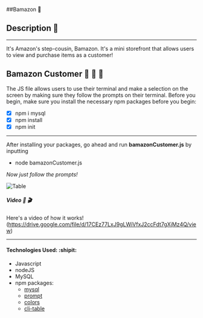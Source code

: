 ##Bamazon :information_desk_person:

## Description :eyes:
***

It's Amazon's step-cousin, Bamazon. It's a mini storefront that allows users to view and purchase items as a customer!

## Bamazon Customer :purse: :purse: :purse:

The JS file allows users to use their terminal and make a selection on the screen by making sure they follow the prompts on their terminal. Before you begin, make sure you install the necessary npm packages before you begin:
- [x] npm i mysql
- [x] npm install
- [x] npm init
***
After installing your packages, go ahead and run **bamazonCustomer.js** by inputting
* node bamazonCustomer.js

_Now just follow the prompts!_

![Table](customer_table.png)

##### Video :vhs: :clapper:
Here's a video of how it works!
(https://drive.google.com/file/d/17CEz77LxJ9gLWiVfxJ2ccFdt7gXjMz4Q/view)
***
#### Technologies Used: :shipit:
* Javascript
* nodeJS
* MySQL
* npm packages:
	- [mysql](https://github.com/felixge/node-mysql)
	- [prompt](https://github.com/flatiron/prompt)
	- [colors](https://github.com/Marak/colors.js)
	- [cli-table](https://github.com/Automattic/cli-table)


